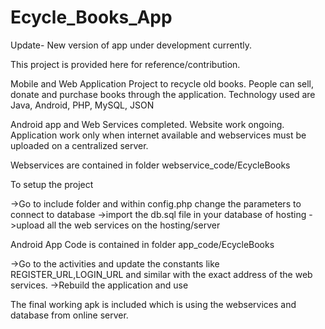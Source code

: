 # Ecycle_Books_App
Update- New version of app under development currently.

This project is provided here for reference/contribution.

Mobile and Web Application Project to recycle old books. People can sell, donate and purchase books through the application.
Technology used are Java, Android, PHP, MySQL, JSON

Android app and Web Services completed. Website work ongoing.
Application work only when internet available and webservices must be uploaded on a centralized server.

Webservices are contained in folder webservice_code/EcycleBooks

To setup the project

->Go to include folder and within config.php change the parameters to connect to database
->import the db.sql file in your database of hosting
->upload all the web services on the hosting/server

Android App Code is contained in folder app_code/EcycleBooks

->Go to the activities and update the constants like REGISTER_URL,LOGIN_URL and similar with the exact address of the web services.
->Rebuild the application and use

The final working apk is included which is using the webservices and database from online server.
